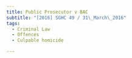 ```yaml
---
title: Public Prosecutor v BAC 
subtitle: "[2016] SGHC 49 / 31\_March\_2016"
tags:
  - Criminal Law
  - Offences
  - Culpable homicide

---
```


